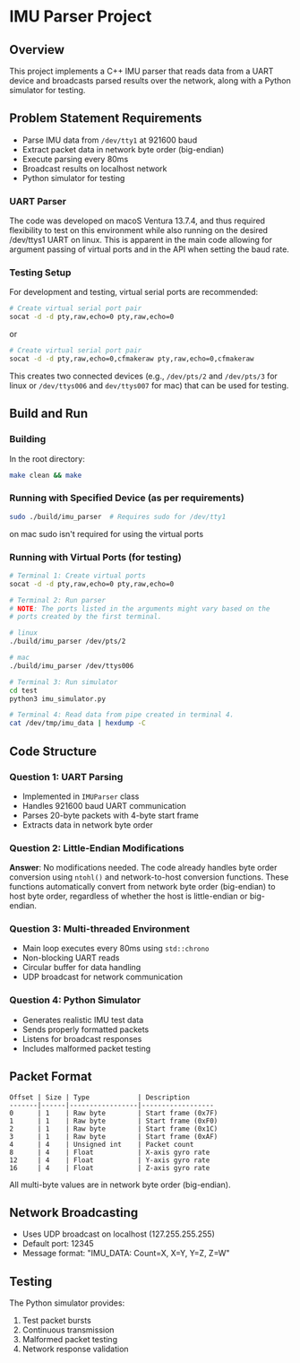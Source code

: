 # IMU Parser Project

## Overview
This project implements a C++ IMU parser that reads data from a UART device and broadcasts parsed results over the network, along with a Python simulator for testing.

## Problem Statement Requirements
- Parse IMU data from `/dev/tty1` at 921600 baud
- Extract packet data in network byte order (big-endian)
- Execute parsing every 80ms
- Broadcast results on localhost network
- Python simulator for testing

### UART Parser
The code was developed on macoS Ventura 13.7.4, and thus required flexibility to test on this environment while also running on the desired /dev/ttys1 UART on linux. This is apparent in the main code allowing for argument passing of virtual ports and in the API when setting the baud rate.

### Testing Setup
For development and testing, virtual serial ports are recommended:

```bash
# Create virtual serial port pair
socat -d -d pty,raw,echo=0 pty,raw,echo=0
```

or 

```bash
# Create virtual serial port pair
socat -d -d pty,raw,echo=0,cfmakeraw pty,raw,echo=0,cfmakeraw
```

This creates two connected devices (e.g., `/dev/pts/2` and `/dev/pts/3` for linux or `/dev/ttys006` and `dev/ttys007` for mac) that can be used for testing.


## Build and Run

### Building

In the root directory:
```bash
make clean && make
```

### Running with Specified Device (as per requirements)
```bash
sudo ./build/imu_parser  # Requires sudo for /dev/tty1
```
on mac sudo isn't required for using the virtual ports



### Running with Virtual Ports (for testing)
```bash
# Terminal 1: Create virtual ports
socat -d -d pty,raw,echo=0 pty,raw,echo=0

# Terminal 2: Run parser
# NOTE: The ports listed in the arguments might vary based on the
# ports created by the first terminal.

# linux
./build/imu_parser /dev/pts/2

# mac
./build/imu_parser /dev/ttys006

# Terminal 3: Run simulator
cd test
python3 imu_simulator.py

# Terminal 4: Read data from pipe created in terminal 4.
cat /dev/tmp/imu_data | hexdump -C
```

## Code Structure

### Question 1: UART Parsing
- Implemented in `IMUParser` class
- Handles 921600 baud UART communication
- Parses 20-byte packets with 4-byte start frame
- Extracts data in network byte order

### Question 2: Little-Endian Modifications
**Answer**: No modifications needed. The code already handles byte order conversion using `ntohl()` and network-to-host conversion functions. These functions automatically convert from network byte order (big-endian) to host byte order, regardless of whether the host is little-endian or big-endian.

### Question 3: Multi-threaded Environment
- Main loop executes every 80ms using `std::chrono`
- Non-blocking UART reads
- Circular buffer for data handling
- UDP broadcast for network communication

### Question 4: Python Simulator
- Generates realistic IMU test data
- Sends properly formatted packets
- Listens for broadcast responses
- Includes malformed packet testing

## Packet Format
```
Offset | Size | Type            | Description
-------|------|-----------------|------------------
0      | 1    | Raw byte        | Start frame (0x7F)
1      | 1    | Raw byte        | Start frame (0xF0)
2      | 1    | Raw byte        | Start frame (0x1C)
3      | 1    | Raw byte        | Start frame (0xAF)
4      | 4    | Unsigned int    | Packet count
8      | 4    | Float           | X-axis gyro rate
12     | 4    | Float           | Y-axis gyro rate
16     | 4    | Float           | Z-axis gyro rate
```

All multi-byte values are in network byte order (big-endian).

## Network Broadcasting
- Uses UDP broadcast on localhost (127.255.255.255)
- Default port: 12345
- Message format: "IMU_DATA: Count=X, X=Y, Y=Z, Z=W"

## Testing
The Python simulator provides:
1. Test packet bursts
2. Continuous transmission
3. Malformed packet testing
4. Network response validation